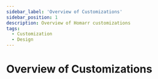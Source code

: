 ```yaml
---
sidebar_label: 'Overview of Customizations'
sidebar_position: 1
description: Overview of Homarr customizations
tags:
  - Customization
  - Design
---
```


# Overview of Customizations